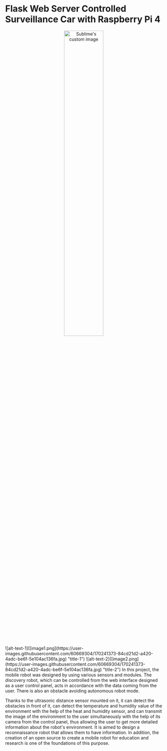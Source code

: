 # Flask Web Server Controlled Surveillance Car with  Raspberry Pi 4


<p align="center">
  <img width="50%" height="50%" src=""  alt="Sublime's custom image"/>  
</p>
![alt-text-1]([image1.png](https://user-images.githubusercontent.com/60669304/170241373-84cd21d2-a420-4adc-be6f-5e104ac136fa.jpg) "title-1") ![alt-text-2]([image2.png](https://user-images.githubusercontent.com/60669304/170241373-84cd21d2-a420-4adc-be6f-5e104ac136fa.jpg) "title-2")
In this project, the mobile robot was designed by using various sensors and modules. The discovery robot, which can be controlled from the web interface designed as a user control panel, acts in accordance with the data coming from the user. There is also an obstacle avoiding autonomous robot mode.

<p align="center">

</p>

Thanks to the ultrasonic distance sensor mounted on it, it can detect the obstacles in front of it, can detect the temperature and humidity value of the environment with the help of the heat and humidity sensor, and can transmit the image of the environment to the user simultaneously with the help of its camera from the control panel, thus allowing the user to get more detailed information about the robot's environment. It is aimed to design a reconnaissance robot that allows them to have information. In addition, the creation of an open source to create a mobile robot for education and research is one of the foundations of this purpose.



